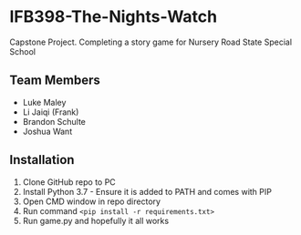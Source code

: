 # IFB398-The-Nights-Watch
Capstone Project. Completing a story game for Nursery Road State Special School

## Team Members
* Luke Maley
* Li Jaiqi (Frank)
* Brandon Schulte
* Joshua Want

## Installation
1. Clone GitHub repo to PC
2. Install Python 3.7 - Ensure it is added to PATH and comes with PIP
3. Open CMD window in repo directory
4. Run command `<pip install -r requirements.txt>`
5. Run game.py and hopefully it all works
